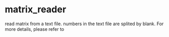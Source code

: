 # matrix_reader
read matrix from a text file. numbers in the text file are splited by blank.
For more details, please refer to [](http://blog.csdn.net/bendanban/article/details/44600429 "http://blog.csdn.net/bendanban/article/details/44600429")
